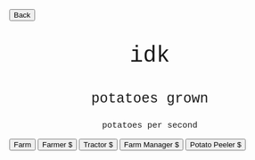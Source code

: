 <html>
<form action="https://potato2017.github.io/">
<button type="submit">Back</button>
</form>
<p class=topTitle>idk</p>
<p class=potatoes><span id=potatoes></span> potatoes grown</p>
<p class=pps><span id=pps></span> potatoes per second</p>
<button type="button" onclick="farm()">Farm</button>
<button type="button" onclick="farmer()" id="farmer">Farmer $<span id=price1></span></button>
<button type="button" onclick="tractor()" id="tractor">Tractor $<span id=price2></span></button>
<button type="button" onclick="farmmanager()" id="farmmanager">Farm Manager $<span id=price3></span></button>
<button type="button" onclick="potatopeeler()" id="potatopeeler">Potato Peeler $<span id=price4></span></button>
</html>
<style>
.topTitle{
  text-align: center;
  font-family: "Courier New";
  font-size: 40px;
}
.potatoes{
  text-align: center;
  font-family: "Courier New";
  font-size: 25px;
}
.pps{
  text-align: center;
  font-family: "Courier New";
  font-size: 15px;
}
</style>
<script>
var potatoes = 0;
var farmVal = 1;
var amt = [0,0,0,0];
var prices = [10,100,1000,10000];
const updateRate = 10
const perFrame = [1/1000*updateRate,8/1000*updateRate,50/1000*updateRate,200/1000*updateRate];
window.setInterval(update,updateRate);
var farm = function() {
    potatoes += farmVal;
}
var farmer = function() {
    if (potatoes < prices[0]) return;
    potatoes -= prices[0]
    amt[0]++;
    prices[0]*=1.2;
}
var tractor = function() {
    if (potatoes < prices[1]) return;
    potatoes -= prices[1]
    amt[1]++;
    prices[1]*=1.2;
}
var farmmanager = function() {
    if (potatoes < prices[2]) return;
    potatoes -= prices[2]
    amt[2]++;
    prices[2]*=1.2;
}
var potatopeeler = function() {
    if (potatoes < prices[3]) return;
    potatoes -= prices[3]
    amt[3]++;
    prices[3]*=1.2;
}
function update() {
    for(var i = 0; i < 4; i++) {
        potatoes += amt[i]*perFrame[i];
    }
    document.getElementById("potatoes").innerHTML = Math.round(potatoes);
    document.getElementById("price1").innerHTML = Math.round(prices[0]);
    document.getElementById("price2").innerHTML = Math.round(prices[1]);
    document.getElementById("price3").innerHTML = Math.round(prices[2]);
    document.getElementById("price4").innerHTML = Math.round(prices[3]);
    document.getElementById("pps").innerHTML = Math.round(1000 / updateRate * (perFrame[0]*amt[0] + perFrame[1]*amt[1] + perFrame[2]*amt[2] + perFrame[3]*amt[3]));
}
</script>
